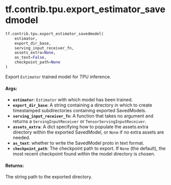<div itemscope itemtype="http://developers.google.com/ReferenceObject">
<meta itemprop="name" content="tf.contrib.tpu.export_estimator_savedmodel" />
<meta itemprop="path" content="Stable" />
</div>

# tf.contrib.tpu.export_estimator_savedmodel

``` python
tf.contrib.tpu.export_estimator_savedmodel(
    estimator,
    export_dir_base,
    serving_input_receiver_fn,
    assets_extra=None,
    as_text=False,
    checkpoint_path=None
)
```

Export `Estimator` trained model for TPU inference.

#### Args:

* <b>`estimator`</b>: `Estimator` with which model has been trained.
* <b>`export_dir_base`</b>: A string containing a directory in which to create
    timestamped subdirectories containing exported SavedModels.
* <b>`serving_input_receiver_fn`</b>: A function that takes no argument and returns a
    `ServingInputReceiver` or `TensorServingInputReceiver`.
* <b>`assets_extra`</b>: A dict specifying how to populate the assets.extra directory
    within the exported SavedModel, or `None` if no extra assets are needed.
* <b>`as_text`</b>: whether to write the SavedModel proto in text format.
* <b>`checkpoint_path`</b>: The checkpoint path to export.  If `None` (the default),
    the most recent checkpoint found within the model directory is chosen.


#### Returns:

The string path to the exported directory.